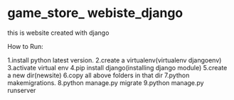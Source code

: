 # game_store_ webiste_django

 this is website created with django


How to Run: 

1.install python latest version.
 2.create a virtualenv(virtualenv djangoenv) 
 3.activate virtual env 
 4.pip install django(installing django module) 
 5.create a new dir(newsite) 
 6.copy all above folders in that dir 
 7.python makemigrations. 
 8.python manage.py migrate 
 9.python manage.py runserver